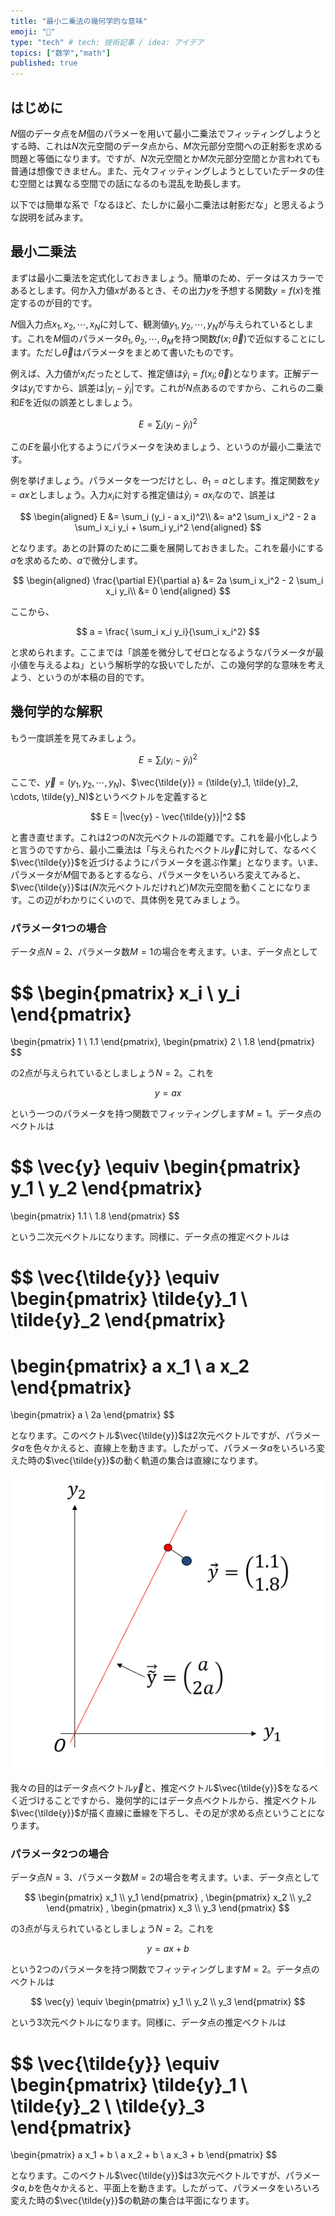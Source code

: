 ```yaml
---
title: "最小二乗法の幾何学的な意味"
emoji: "🤖"
type: "tech" # tech: 技術記事 / idea: アイデア
topics: ["数学","math"]
published: true
---
```


## はじめに

$N$個のデータ点を$M$個のパラメーを用いて最小二乗法でフィッティングしようとする時、これは$N$次元空間のデータ点から、$M$次元部分空間への正射影を求める問題と等価になります。ですが、$N$次元空間とか$M$次元部分空間とか言われても普通は想像できません。また、元々フィッティングしようとしていたデータの住む空間とは異なる空間での話になるのも混乱を助長します。

以下では簡単な系で「なるほど、たしかに最小二乗法は射影だな」と思えるような説明を試みます。

## 最小二乗法

まずは最小二乗法を定式化しておきましょう。簡単のため、データはスカラーであるとします。何か入力値$x$があるとき、その出力$y$を予想する関数$y = f(x)$を推定するのが目的です。

$N$個入力点$x_1, x_2, \cdots, x_N$に対して、観測値$y_1, y_2, \cdots, y_N$が与えられているとします。これを$M$個のパラメータ$\theta_1, \theta_2, \cdots, \theta_M$を持つ関数$f(x; \vec{\theta})$で近似することにします。ただし$\vec{\theta}$はパラメータをまとめて書いたものです。

例えば、入力値が$x_i$だったとして、推定値は$\tilde{y}_i = f(x_i; \vec{\theta})$となります。正解データは$y_i$ですから、誤差は$|y_i - \tilde{y}_i|$です。これが$N$点あるのですから、これらの二乗和$E$を近似の誤差としましょう。

$$
E = \sum_i (y_i - \tilde{y}_i)^2
$$

この$E$を最小化するようにパラメータを決めましょう、というのが最小二乗法です。

例を挙げましょう。パラメータを一つだけとし、$\theta_1 = a$とします。推定関数を$y = ax$としましょう。入力$x_i$に対する推定値は$\tilde{y}_i = a x_i$なので、誤差は

$$
\begin{aligned}
E &= \sum_i (y_i - a x_i)^2\\
&= a^2 \sum_i  x_i^2 - 2 a \sum_i x_i y_i + \sum_i y_i^2
\end{aligned}
$$

となります。あとの計算のために二乗を展開しておきました。これを最小にする$a$を求めるため、$a$で微分します。

$$
\begin{aligned}
\frac{\partial E}{\partial a} &=  2a \sum_i  x_i^2 - 2 \sum_i x_i y_i\\
&= 0
\end{aligned}
$$

ここから、

$$
a = \frac{ \sum_i x_i y_i}{\sum_i  x_i^2}
$$

と求められます。ここまでは「誤差を微分してゼロとなるようなパラメータが最小値を与えるよね」という解析学的な扱いでしたが、この幾何学的な意味を考えよう、というのが本稿の目的です。

## 幾何学的な解釈

もう一度誤差を見てみましょう。

$$
E = \sum_i (y_i - \tilde{y}_i)^2
$$

ここで、$\vec{y} = (y_1, y_2, \cdots, y_N)$、$\vec{\tilde{y}} = (\tilde{y}_1, \tilde{y}_2, \cdots, \tilde{y}_N)$というベクトルを定義すると

$$
E = |\vec{y} - \vec{\tilde{y}}|^2
$$

と書き直せます。これは2つの$N$次元ベクトルの距離です。これを最小化しようと言うのですから、最小二乗法は「与えられたベクトル$\vec{y}$に対して、なるべく$\vec{\tilde{y}}$を近づけるようにパラメータを選ぶ作業」となります。いま、パラメータが$M$個であるとするなら、パラメータをいろいろ変えてみると、$\vec{\tilde{y}}$は($N$次元ベクトルだけれど)$M$次元空間を動くことになります。この辺がわかりにくいので、具体例を見てみましょう。

### パラメータ1つの場合

データ点$N=2$、パラメータ数$M=1$の場合を考えます。いま、データ点として

$$
\begin{pmatrix}
x_i \\ y_i
\end{pmatrix}
=
\begin{pmatrix}
1 \\ 1.1
\end{pmatrix},
\begin{pmatrix}
2 \\ 1.8
\end{pmatrix}
$$

の2点が与えられているとしましょう$N=2$。これを

$$
y = a x
$$

という一つのパラメータを持つ関数でフィッティングします$M=1$。データ点のベクトルは

$$
\vec{y} \equiv
\begin{pmatrix}
y_1 \\ y_2
\end{pmatrix}
=
\begin{pmatrix}
1.1 \\ 1.8
\end{pmatrix}
$$

という二次元ベクトルになります。同様に、データ点の推定ベクトルは

$$
\vec{\tilde{y}} \equiv
\begin{pmatrix}
\tilde{y}_1 \\ \tilde{y}_2
\end{pmatrix}
=
\begin{pmatrix}
a x_1 \\ a x_2
\end{pmatrix}
=
\begin{pmatrix}
a \\ 2a
\end{pmatrix}
$$

となります。このベクトル$\vec{\tilde{y}}$は2次元ベクトルですが、パラメータ$a$を色々かえると、直線上を動きます。したがって、パラメータ$a$をいろいろ変えた時の$\vec{\tilde{y}}$の動く軌道の集合は直線になります。

![fig](/images/least_squares_method2/param1.png)

我々の目的はデータ点ベクトル$\vec{y}$と、推定ベクトル$\vec{\tilde{y}}$をなるべく近づけることですから、幾何学的にはデータ点ベクトルから、推定ベクトル$\vec{\tilde{y}}$が描く直線に垂線を下ろし、その足が求める点ということになります。

### パラメータ2つの場合

データ点$N=3$、パラメータ数$M=2$の場合を考えます。いま、データ点として

$$
\begin{pmatrix}
x_1 \\ y_1
\end{pmatrix}
,
\begin{pmatrix}
x_2 \\ y_2
\end{pmatrix}
,
\begin{pmatrix}
x_3 \\ y_3
\end{pmatrix}
$$

の3点が与えられているとしましょう$N=2$。これを

$$
y = a x + b
$$

という2つのパラメータを持つ関数でフィッティングします$M=2$。データ点のベクトルは

$$
\vec{y} \equiv
\begin{pmatrix}
y_1 \\ y_2 \\ y_3
\end{pmatrix}
$$

という3次元ベクトルになります。同様に、データ点の推定ベクトルは

$$
\vec{\tilde{y}} \equiv
\begin{pmatrix}
\tilde{y}_1 \\ \tilde{y}_2 \\ \tilde{y}_3 
\end{pmatrix}
=
\begin{pmatrix}
a x_1 + b \\ a x_2 + b \\ a x_3 + b
\end{pmatrix}
$$

となります。このベクトル$\vec{\tilde{y}}$は3次元ベクトルですが、パラメータ$a,b$を色々かえると、平面上を動きます。したがって、パラメータをいろいろ変えた時の$\vec{\tilde{y}}$の軌跡の集合は平面になります。
